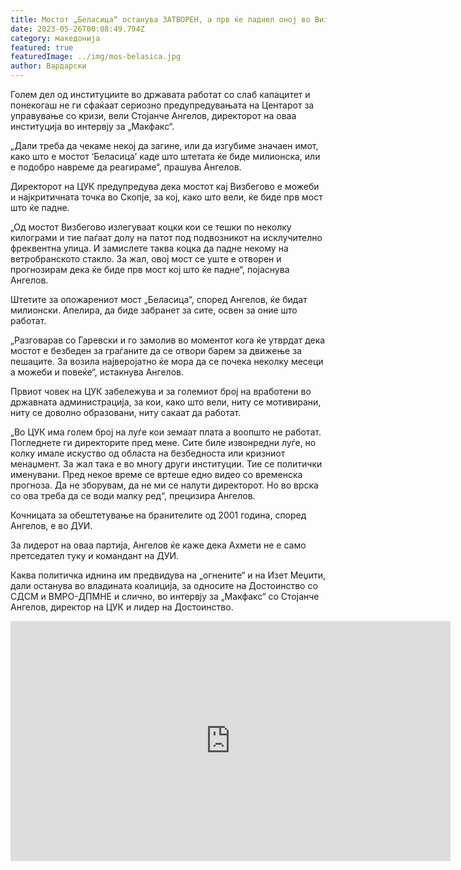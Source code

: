 ```yaml
---
title: Мостот „Беласица“ останува ЗАТВОРЕН, а прв ќе паднел оној во Визбегово
date: 2023-05-26T00:08:49.794Z
category: македонија
featured: true
featuredImage: ../img/mos-belasica.jpg
author: Вардарски
---
```

<!--StartFragment-->

Голем дел од институциите во државата работат со слаб капацитет и понекогаш не ги сфаќаат сериозно предупредувањата на Центарот за управување со кризи, вели Стојанче Ангелов, директорот на оваа институција во интервју за „Макфакс“.

„Дали треба да чекаме некој да загине, или да изгубиме значаен имот, како што е мостот ‘Беласица’ каде што штетата ќе биде милионска, или е подобро навреме да реагираме“, прашува Ангелов.

Директорот на ЦУК предупредува дека мостот кај Визбегово е можеби и најкритичната точка во Скопје, за кој, како што вели, ќе биде прв мост што ќе падне.

„Од мостот Визбегово излегуваат коцки кои се тешки по неколку килограми и тие паѓаат долу на патот под подвозникот на исклучително фреквентна улица. И замислете таква коцка да падне некому на ветробранското стакло. За жал, овој мост се уште е отворен и прогнозирам дека ќе биде прв мост кој што ќе падне“, појаснува Ангелов.

Штетите за опожарениот мост „Беласица“, според Ангелов, ќе бидат милионски. Апелира, да биде забранет за сите, освен за оние што работат.

„Разговарав со Гаревски и го замолив во моментот кога ќе утврдат дека мостот е безбеден за граѓаните да се отвори барем за движење за пешаците. За возила најверојатно ќе мора да се почека неколку месеци а можеби и повеќе“, истакнува Ангелов.

Првиот човек на ЦУК забележува и за големиот број на вработени во државната администрација, за кои, како што вели, ниту се мотивирани, ниту се доволно образовани, ниту сакаат да работат.

„Во ЦУК има голем број на луѓе кои земаат плата а воопшто не работат. Погледнете ги директорите пред мене. Сите биле извонредни луѓе, но колку имале искуство од областа на безбедноста или кризниот менаџмент. За жал така е во многу други институции. Тие се политички именувани. Пред некое време се вртеше едно видео со временска прогноза. Да не зборувам, да не ми се налути директорот. Но во врска со ова треба да се води малку ред“, прецизира Ангелов.

Кочницата за обештетување на бранителите од 2001 година, според Ангелов, е во ДУИ.

За лидерот на оваа партија, Ангелов ќе каже дека Ахмети не е само претседател туку и командант на ДУИ.

Каква политичка иднина им предвидува на „огнените“ и на Изет Меџити, дали останува во владината коалиција, за односите на Достоинство со СДСМ и ВМРО-ДПМНЕ и слично, во интервју за „Макфакс“ со Стојанче Ангелов, директор на ЦУК и лидер на Достоинство.

<!--EndFragment--><iframe width="704" height="384" src="https://www.youtube.com/embed/3NvwNqA_9Ws" title="На „Беласица“ штетите се милионски, со месеци ќе остане затворен – Интервју со Стојанче Ангелов" frameborder="0" allow="accelerometer; autoplay; clipboard-write; encrypted-media; gyroscope; picture-in-picture; web-share" allowfullscreen></iframe>